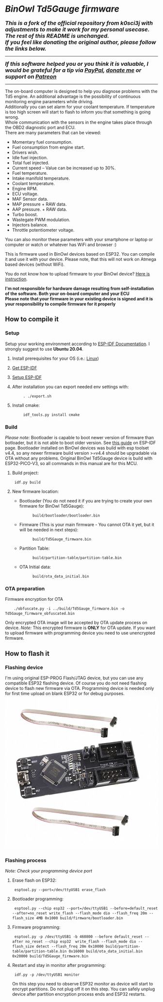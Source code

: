 # _BinOwl Td5Gauge firmware_

<font size="4">***This is a fork of the official repository from k0sci3j with adjustments to make it work for my personal usecase. The rest of this README is unchanged.<br/>If you feel like donating the original author, please follow the links below.***</font>
___
<font size="4">***If this software helped you or you think it is valuable, I would be grateful for a tip via [PayPal](https://paypal.me/k0sci3j), [donate me](https://www.paypal.com/donate/?hosted_button_id=YASECWP5FR7DL) or support on [Patreon](https://patreon.com/k0sci3j)***</font>
___

The on-board computer is designed to help you diagnose problems with the Td5 engine. An additional advantage is the possibility of continuous monitoring engine parameters while driving.<br />
Additionally you can set alarm for your coolant temperature. If temperature is too high screen will start to flash to inform you that something is going wrong.<br />
Whole communication with the sensors in the engine takes place through the OBD2 diagnostic port and ECU.<br />
There are many parameters that can be viewed:

* Momentary fuel consumption.
* Fuel consumption from engine start.
* Drivers wish.
* Idle fuel injection.
* Total fuel injected.
* Current speed – Value can be increased up to 30%.
* Fuel temperature.
* Intake manifold temperature.
* Coolant temperature.
* Engine RPM.
* ECU voltage.
* MAF Sensor data.
* MAP pressure + RAW data.
* AAP pressure. + RAW data.
* Turbo boost.
* Wastegate PWM modulation.
* Injectors balance.
* Throttle potentiometer voltage.

You can also monitor these parameters with your smartphone or laptop or computer or watch or whatever has WiFi and browser :)

This is firmware used in BinOwl devices based on ESP32. You can compile it and use it with your device. Please note, that this will not work on Atmega based devices (without WiFi).

You do not know how to upload firmware to your BinOwl device? [Here is instruction](manual_case_WiFi_EN.pdf).

**I'm not responsible for hardware damage resulting from self-installation of the software. Both your on-board computer and your ECU**<br />
**Please note that your firmware in your existing device is signed and it is your responsibility to compile firmware for it properly**<br />

## How to compile it
### Setup
Setup your working environment according to [ESP-IDF Documentation](https://docs.espressif.com/projects/esp-idf/en/v4.4.5/esp32/get-started/index.html). I strongly suggest to use **Ubuntu 20.04**.
1. Install prerequisites for your OS (i.e.: [Linux](https://docs.espressif.com/projects/esp-idf/en/v4.4.5/esp32/get-started/linux-setup.html))
2. [Get ESP-IDF](https://docs.espressif.com/projects/esp-idf/en/v4.4.5/esp32/get-started/index.html#get-started-get-esp-idf)
3. [Setup ESP-IDF](https://docs.espressif.com/projects/esp-idf/en/v4.4.5/esp32/get-started/index.html#step-3-set-up-the-tools)
4. After installation you can export needed env settings with:

            . ./export.sh

5. Install cmake:

            idf_tools.py install cmake

### Build
*Please note:* Bootloader is capable to boot newer version of firmware than botloader, but it is not able to boot older version. See [this guide](https://docs.espressif.com/projects/esp-idf/en/v4.4.5/esp32/api-guides/bootloader.html) on ESP-IDF page. Bootloader installed on BinOwl devices was build with esp toolset v4.4, so any newer firmware build version >=v4.4 should be upgradable via OTA without any problems. Original BinOwl Td5Gauge device is build with ESP32-PICO-V3, so all commands in this manual are for this MCU.
1. Build project:

        idf.py build

2. New firmware location:
    * Bootloader (You do not need it if you are trying to create your own firmware for BinOwl Td5Gauge):

                build/bootloader/bootloader.bin

    * Firmware (This is your main firmware - You cannot OTA it yet, but it will be needed in next steps):

                build/Td5Gauge_firmware.bin

    * Partition Table:

                build/partition-table/partition-table.bin

    * OTA Initial data:

                build/ota_data_initial.bin

### OTA preparation
Firmware encryption for OTA

        ./obfuscate.py -i ../build/Td5Gauge_firmware.bin -o Td5Gauge_firmware_obfuscated.bin

Only encrypted OTA image will be accepted by OTA update process on device. *Note:* This encrypted firmware is **ONLY** for OTA update. If you want to upload firmware with programming device you need to use unencrypted firmware.

## How to flash it
### Flashing device
I'm using original ESP-PROG Flash/JTAG device, but you can use any compatible ESP32 flashing device. Of course you do not need flashing device to flash new firmware via OTA. Programming device is needed only for first time upload on blank ESP32 or for debug purposes.
![ESP-PROG](ESP-PROG.jpg)

### Flashing process
*Note: Check your programming device port*
1. Erase flash on ESP32:

        esptool.py --port=/dev/ttyUSB1 erase_flash

2. Bootloader programming:

        esptool.py --chip esp32 --port=/dev/ttyUSB1 --before=default_reset --after=no_reset write_flash --flash_mode dio --flash_freq 20m --flash_size 4MB 0x1000 build/firmware/bootloader.bin

3. Firmware programming:

        esptool.py -p /dev/ttyUSB1 -b 460800 --before default_reset --after no_reset --chip esp32  write_flash --flash_mode dio --flash_size detect --flash_freq 20m 0x10000 build/partition-table/partition-table.bin 0x16000 build/ota_data_initial.bin 0x20000 build/Td5Gauge_firmware.bin

4. Restart and stay in monitor after programming:

        idf.py -p /dev/ttyUSB1 monitor

   On this step you need to observe ESP32 monitor as device will start to encrypt partitions. Do not plug off it on this step. You can safely unplug device after partition encryption process ends and ESP32 restarts.
